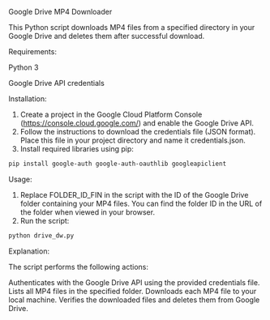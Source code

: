 Google Drive MP4 Downloader

This Python script downloads MP4 files from a specified directory in your Google Drive and deletes them after successful download.

Requirements:

Python 3

Google Drive API credentials

Installation:

1. Create a project in the Google Cloud Platform Console (https://console.cloud.google.com/) and enable the Google Drive API.
2. Follow the instructions to download the credentials file (JSON format). Place this file in your project directory and name it credentials.json.
3. Install required libraries using pip:

```bash
pip install google-auth google-auth-oauthlib googleapiclient
```

Usage:

1. Replace FOLDER_ID_FIN in the script with the ID of the Google Drive folder containing your MP4 files. You can find the folder ID in the URL of the folder when viewed in your browser.
2. Run the script:

```bash
python drive_dw.py
```

Explanation:

The script performs the following actions:

Authenticates with the Google Drive API using the provided credentials file.
Lists all MP4 files in the specified folder.
Downloads each MP4 file to your local machine.
Verifies the downloaded files and deletes them from Google Drive.
